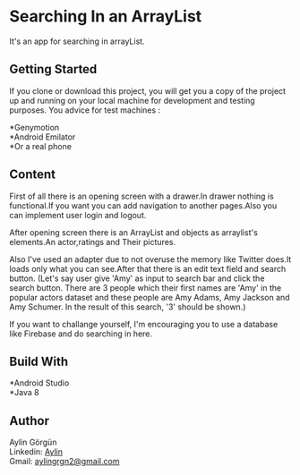 # Searching In an ArrayList

It's an app for searching in arrayList.

## Getting Started

If you clone or download this project, you will get you a copy of the project up and running on your local machine for development and testing purposes. You advice for test machines  :

*Genymotion <br />
*Android Emilator <br />
*Or a real phone <br />

## Content

First of all there is an opening screen with a drawer.In drawer nothing is functional.If you want you can add navigation to another pages.Also you can implement user login and logout.

After opening screen there is an ArrayList and objects as arraylist's elements.An actor,ratings and Their pictures.

Also I've used an adapter due to not overuse the memory like Twitter does.It loads only what you can see.After that there is an edit text field and search button. (Let's say user give 'Amy' as input to search bar and click the search button. There are 3 people which their first names are 'Amy' in the popular actors dataset and these people are Amy Adams, Amy Jackson and Amy Schumer. In the result of this search, '3' should be shown.)

If you want to challange yourself, I'm encouraging you to use a database like Firebase and do searching in here. <br/>

## Build With

*Android Studio <br /> 
*Java 8   

## Author

Aylin Görgün <br />
    Linkedin: [Aylin](https://www.linkedin.com/in/aylin-g%C3%B6rg%C3%BCn-a60b6115b/)  <br />
    Gmail: aylingrgn2@gmail.com
